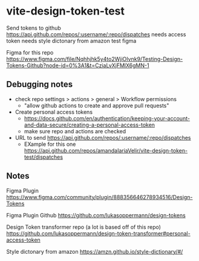 # vite-design-token-test

Send tokens to github 
https://api.github.com/repos/:username/:repo/dispatches
needs access token
needs style dictonary from amazon
test figma 

Figma for this repo
https://www.figma.com/file/Nqhhjhk5y4to2WjiOIvnk9/Testing-Design-Tokens-Github?node-id=0%3A1&t=CziaLvXjFMlX6gMN-1

## Debugging notes
- check repo settings > actions > general > Workflow permissions
  - "allow github actions to create and approve pull requests"
- Create personal access tokens 
  - https://docs.github.com/en/authentication/keeping-your-account-and-data-secure/creating-a-personal-access-token
  - make sure repo and actions are checked
- URL to send https://api.github.com/repos/:username/:repo/dispatches
  - EXample for this one https://api.github.com/repos/amandaIariaVelir/vite-design-token-test/dispatches



## Notes

Figma Plugin
https://www.figma.com/community/plugin/888356646278934516/Design-Tokens

Figma Plugin Github
https://github.com/lukasoppermann/design-tokens

Design Token transformer repo (a lot is based off of this repo)
https://github.com/lukasoppermann/design-token-transformer#personal-access-token

Style dictonary from amazon
https://amzn.github.io/style-dictionary/#/
